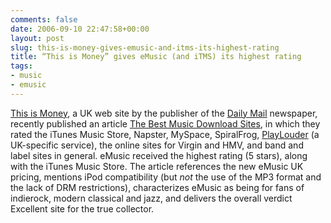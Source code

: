```yaml
---
comments: false
date: 2006-09-10 22:47:58+00:00
layout: post
slug: this-is-money-gives-emusic-and-itms-its-highest-rating
title: “This is Money” gives eMusic (and iTMS) its highest rating
tags:
- music
- emusic
---
```


[This is Money](http://www.thisismoney.co.uk/), a UK web site by the publisher of the [Daily Mail](http://www.dailymail.co.uk/) newspaper, recently published an article [The Best Music Download Sites](http://www.thisismoney.co.uk/money-savers/article.html?in_article_id=412502), in which they rated the iTunes Music Store, Napster, MySpace, SpiralFrog, [PlayLouder](http://www.playlouder.com/) (a UK-specific service), the online sites for Virgin and HMV, and band and label sites in general. eMusic received the highest rating (5 stars), along with the iTunes Music Store. The article references the new eMusic UK pricing, mentions iPod compatibility (but _not_ the use of the MP3 format and the lack of DRM restrictions), characterizes eMusic as being for fans of indierock, modern classical and jazz, and delivers the overall verdict Excellent site for the true collector.
